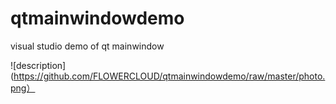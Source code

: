 # qtmainwindowdemo
visual studio demo of qt mainwindow

![description](https://github.com/FLOWERCLOUD/qtmainwindowdemo/raw/master/photo.png）

